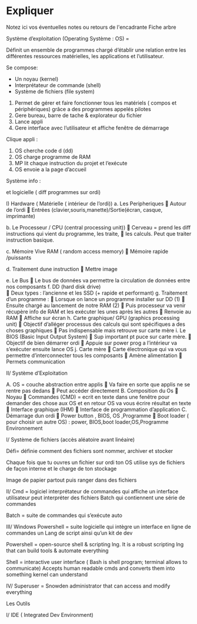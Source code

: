 # Expliquer

Notez ici vos éventuelles notes ou retours de l'encadrante
Fiche arbre

Système d’exploitation (Operating Système : OS) =

Définit un ensemble de programmes chargé d’établir une relation entre les différentes ressources matérielles, les applications et l’utilisateur.


Se compose: 
-	Un noyau (kernel)
-	Interprétateur de commande (shell)
-	Système de fichiers (file system)

1)	Permet de gérer et faire fonctionner tous les matériels ( compos et périphériques) grâce a des programmes appelés pilotes 
2)	Gere bureau, barre de tache & explorateur du fichier
3)	Lance appli
4)	Gere interface avec l’utilisateur et affiche fenêtre de démarrage 


Clique appli : 

1)	OS cherche code d (dd) 
2)	OS charge programme de RAM
3)	MP lit chaque instruction du projet et l’exécute 
4)	OS envoie a la page d’accueil 


Système info :

et logicielle ( diff programmes sur ordi) 

I)	Hardware ( Matérielle ( intérieur de l’ordi))
a.	Les Peripheriques
	Autour de l’ordi 
	Entrées (clavier,souris,manette)/Sortie(écran, casque, imprimante)

b.	Le Processeur / CPU (central processing unit))
	Cerveau = prend les diff instructions qui vient du programme, les traite,
	les calculs. Peut que traiter instruction basique.

c.	Mémoire Vive RAM ( random access memory)
	Mémoire rapide /puissants

d.	Traitement dune instruction 
	Mettre image

e.	Le Bus 
	Le bus de données va permettre la circulation de données entre nos composants 
f.	DD (hard disk drive) 	
	Deux types : l’ancienne et les SSD (+ rapide et performant)
g.	Traitement d’un programme :
	Lorsque on lance un programme installer sur DD (1) 
	Ensuite chargé au lancement de notre RAM (2) 
	Puis processeur va venir récupère info de RAM et les exécuter les unes après les autres 
	Renvoie au RAM 
	Affiche sur écran 
h.	Carte graphique/ GPU (graphics processing unit) 
	Objectif d’alléger processus des calculs qui sont spécifiques a des choses graphiques 
	Pas indispensable mais retrouve sur carte mère 
i.	Le BIOS (Basic Input Output System) 
	Sup important pt puce sur carte mère. 
	Objectif de bien démarrer ordi 
	Appuie sur power prog a l’intérieur va s’exécuter ensuite lance OS 
j.	Carte mère
	Carte électronique qui va vous permettre d’interconnecter tous les composants 
	Amène alimentation 
	Permets communication

II/ Système d’Exploitation 

A.	OS = couche abstraction entre applis 
	Va faire en sorte que applis ne se rentre pas dedans 
	Peut accéder directement 
B.	Composition du Os 
	Noyau 
	Commandes (CMD) = ecrit en texte dans une fenêtre pour demander des chose aux OS et en retour OS va vous écrire résultat en texte 
	Interface graphique (IHM)
	Interface de programmation d’application 
C.	Démarrage dun ordi 
	Power button , BIOS, OS ,Programme 
	Boot loader ( pour choisir un autre OS) : power, BIOS,boot loader,OS,Programme 
Environnement 

I/ Système de fichiers (accès aléatoire avant linéaire) 
 
Défi= définie comment des fichiers sont nommer, archiver et stocker 

Chaque fois que tu ouvres un fichier sur ordi ton OS utilise sys de fichiers de façon interne et le charge de ton stockage 

Image de papier partout puis ranger dans des fichiers

II/ Cmd = logiciel interprétateur de commandes qui affiche un interface utilisateur peut interpréter des fichiers Batch qui contiennent une série de commandes

Batch = suite de commandes qui s’exécute auto 

III/ Windows Powershell = suite logicielle qui intègre un interface en ligne de commandes un Lang de script ainsi qu’un kit de dev

Powershell = open-source shell & scripting lng. It is a robust scripting lng that can build tools & automate everything

Shell = interactive user interface ( Bash is shell program; terminal allows to communicate)
	Accepts human readable cmds and converts them into something kernel can understand 

IV/ Superuser = Snowden administrator that can access and modify everything

Les Outils

I/ IDE ( Integrated Dev Environment)






